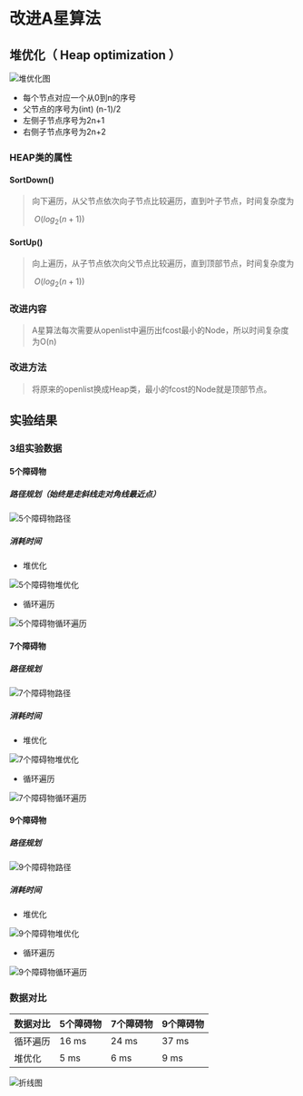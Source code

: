 <head>
    <script src="https://cdn.mathjax.org/mathjax/latest/MathJax.js?config=TeX-AMS-MML_HTMLorMML" type="text/javascript"></script>
    <script type="text/x-mathjax-config">
        MathJax.Hub.Config({
            tex2jax: {
            skipTags: ['script', 'noscript', 'style', 'textarea', 'pre'],
            inlineMath: [['$','$']]
            }
        });
    </script>
</head>

# 改进A星算法

## 堆优化（ Heap optimization ）

![堆优化图](images\堆优化图.png)

* 每个节点对应一个从0到n的序号
* 父节点的序号为(int) (n-1)/2
* 左侧子节点序号为2n+1
* 右侧子节点序号为2n+2

### HEAP类的属性

#### SortDown()

> 向下遍历，从父节点依次向子节点比较遍历，直到叶子节点，时间复杂度为
>
> $\ O(log_2(n+1))$

#### SortUp()

> 向上遍历，从子节点依次向父节点比较遍历，直到顶部节点，时间复杂度为
>
> $\ O(log_2(n+1))$

### 改进内容

> A星算法每次需要从openlist中遍历出fcost最小的Node，所以时间复杂度为O(n)

### 改进方法

> 将原来的openlist换成Heap类，最小的fcost的Node就是顶部节点。

## 实验结果

###  3组实验数据

#### 5个障碍物

##### 路径规划（始终是走斜线走对角线最近点）

![5个障碍物路径](images\5个障碍物路径.png)

##### 消耗时间

* 堆优化

![5个障碍物堆优化](images\5个障碍物堆优化.png)

* 循环遍历

![5个障碍物循环遍历](images\5个障碍物循环遍历.png)

#### 7个障碍物

##### 路径规划

![7个障碍物路径](images\7个障碍物路径.png)

##### 消耗时间

* 堆优化

![7个障碍物堆优化](images\7个障碍物堆优化.png)

* 循环遍历

![7个障碍物循环遍历](images\7个障碍物循环遍历.png)

#### 9个障碍物

##### 路径规划

![9个障碍物路径](images\9个障碍物路径.png)

##### 消耗时间

* 堆优化

![9个障碍物堆优化](images\9个障碍物堆优化.png)

* 循环遍历

![9个障碍物循环遍历](images\9个障碍物循环遍历.png)



### 数据对比

| 数据对比 | 5个障碍物 | 7个障碍物 | 9个障碍物 |
| -------- | --------- | --------- | --------- |
| 循环遍历 | 16 ms     | 24 ms     | 37 ms     |
| 堆优化   | 5 ms      | 6 ms      | 9 ms      |

![折线图](images\堆优化和循环遍历结果数据分析.png)

